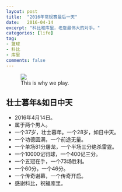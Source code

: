 ```yaml
---
layout: post
title:  "2016年常规赛最后一天"
date:   2016-04-14
excerpt: "科比和库里，老詹最伟大的对手。"
categories: [life]
tag:
- 篮球
- 科比
- 库里
comments: false
---
```


<figure>
	<img src="{{ site.url }}/assets/img/posts/kobecurry.jpg">
	<figcaption>This is why we play.</figcaption>
</figure>

## 壮士暮年&如日中天

* 2016年4月14日。
* 属于两个男人。
* 一个37岁，壮士暮年。一个28岁，如日中天。
* 一个功德圆满，一个前途无量。
* 一个单场81分屠龙，一个半场三分绝杀雷霆。
* 一个10000记罚球，一个400记三分。
* 一个五冠在手，一个73场胜利。
* 一个60分，一个46分。
* 一个传奇谢幕，一个传奇开启。
* 感谢科比，祝福库里。
